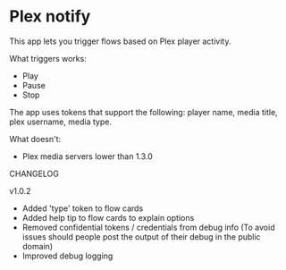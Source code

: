 # Plex notify

This app lets you trigger flows based on Plex player activity.

What triggers works:

* Play
* Pause
* Stop

The app uses tokens that support the following: player name, media title, plex username, media type.

What doesn't:

* Plex media servers lower than 1.3.0

CHANGELOG

v1.0.2

* Added 'type' token to flow cards
* Added help tip to flow cards to explain options
* Removed confidential tokens / credentials from debug info (To avoid issues should people post the output of their debug in the public domain)
* Improved debug logging
